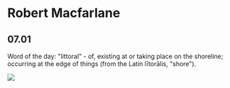 

# Robert Macfarlane

## 07.01

Word of the day: "littoral" - of, existing at or taking place on the shoreline; occurring at the edge of things (from the Latin lītorālis, "shore").

![](http://7xoc51.com1.z0.glb.clouddn.com/Dg_4GjdUEAAqKAG.jpg)
